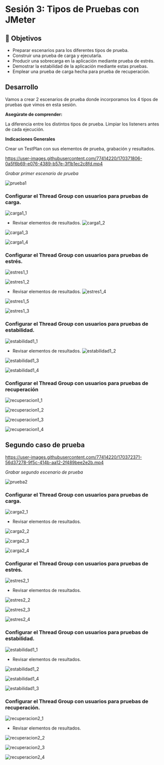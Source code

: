 # Sesión 3: Tipos de Pruebas con JMeter

## :dart: Objetivos

- Preparar escenarios para los diferentes tipos de prueba.
- Construir una prueba de carga y ejecutarla.
- Producir una sobrecarga en la aplicación mediante prueba de estrés.
- Demostrar la estabilidad de la aplicación mediante estas pruebas.
- Emplear una prueba de carga hecha para prueba de recuperación.


## Desarrollo

Vamos a crear 2 escenarios de prueba donde incorporamos los 4 tipos de pruebas que vimos en esta sesión.


**Asegúrate de comprender:**

La diferencia entre los distintos tipos de prueba.
Limpiar los listeners antes de cada ejecución.

**Indicaciones Generales**

Crear un TestPlan con sus elementos de prueba, grabación y resultados.

https://user-images.githubusercontent.com/77414220/170371806-0a5f6b69-e076-4389-b57e-3f1b1ec2c8fd.mp4

*Grabar primer escenario de prueba*

![prueba1](https://user-images.githubusercontent.com/77414220/170373618-cc081279-aec9-4e87-8cc7-22ba9fdd5185.PNG)

### Configurar el Thread Group con usuarios para pruebas de carga.
 ![carga1_1](https://user-images.githubusercontent.com/23124413/170367190-15461229-b75a-4ae0-b09a-ae3529dcebd9.PNG)

- Revisar elementos de resultados.
 ![carga1_2](https://user-images.githubusercontent.com/23124413/170367248-34f036b6-b449-41db-ae1e-6669d2a27c3b.PNG)
 
 ![carga1_3](https://user-images.githubusercontent.com/23124413/170367290-9cd6f45e-c03b-44cd-b648-0a2c864ca6a7.PNG)
 
 ![carga1_4](https://user-images.githubusercontent.com/23124413/170367307-ff8f3c40-9f01-42d8-ba34-656c04d228e4.PNG)

### Configurar el Thread Group con usuarios para pruebas de estrés.

![estres1_1](https://user-images.githubusercontent.com/77414220/170373859-ea8cc222-d2f3-4542-b2b4-093a8a2671d2.PNG)

![estres1_2](https://user-images.githubusercontent.com/77414220/170373862-2b50519d-739d-46d4-b2ff-a0ba87540f21.PNG)

- Revisar elementos de resultados.
![estres1_4](https://user-images.githubusercontent.com/77414220/170373958-36b05b7f-2a4a-48d0-865c-f78081fbdf09.PNG)

![estres1_5](https://user-images.githubusercontent.com/77414220/170373959-45e8128a-565d-44c2-86ab-133ac83a2bcf.PNG)

![estres1_3](https://user-images.githubusercontent.com/77414220/170373957-dcc7fbd4-1c61-44ab-879d-64c40c34f6bd.PNG)

### Configurar el Thread Group con usuarios para pruebas de estabilidad.

![estabilidad1_1](https://user-images.githubusercontent.com/23124413/170367873-0edc5736-c60f-47a1-8e8b-fc28c7202bd9.PNG)

- Revisar elementos de resultados.
![estabilidad1_2](https://user-images.githubusercontent.com/23124413/170367893-874c52ce-d4b4-43d0-8e1d-40d91966ac21.PNG)

![estabilidad1_3](https://user-images.githubusercontent.com/23124413/170367924-fa69b565-1c10-4bad-a53c-cb9a54ced42c.PNG)

![estabilidad1_4](https://user-images.githubusercontent.com/23124413/170367928-da8edb74-ac41-43a7-a44a-687dd6ca0d2e.PNG)

### Configurar el Thread Group con usuarios para pruebas de recuperación

![recuperacion1_1](https://user-images.githubusercontent.com/77414220/171701133-3e060bb3-0239-4577-ad42-47a7687b8cdc.PNG)

![recuperacion1_2](https://user-images.githubusercontent.com/77414220/171701136-c9342b6c-2731-4797-826b-e2012130bba5.PNG)

![recuperacion1_3](https://user-images.githubusercontent.com/77414220/171701140-930498a1-d00c-484b-8b03-1fd440d65c3f.PNG)

![recuperacion1_4](https://user-images.githubusercontent.com/77414220/171701142-0b7b609c-278d-49a2-b00d-ebd7e7a15f2a.PNG)


## Segundo caso de prueba

https://user-images.githubusercontent.com/77414220/170372371-56d37278-9f5c-414b-aa12-2f489bee2e2b.mp4

*Grabar segundo escenario de prueba*

![prueba2](https://user-images.githubusercontent.com/23124413/170371126-5f77cc55-6c22-4d74-950c-e87a9e455639.PNG)

### Configurar el Thread Group con usuarios para pruebas de carga.
 ![carga2_1](https://user-images.githubusercontent.com/23124413/170371161-098ec8ec-a0ce-498e-becb-f74cb58c6949.PNG)

- Revisar elementos de resultados.

![carga2_2](https://user-images.githubusercontent.com/23124413/170371206-4b0d0b99-f70a-4d18-be19-4ebca50e28b0.PNG)

![carga2_3](https://user-images.githubusercontent.com/23124413/170371223-53da53e3-87d2-4903-8450-4e1799d1549b.PNG)

![carga2_4](https://user-images.githubusercontent.com/23124413/170371228-94406a62-9b4f-402d-b368-cbbb1daba06e.PNG)


### Configurar el Thread Group con usuarios para pruebas de estrés.

![estres2_1](https://user-images.githubusercontent.com/23124413/170371250-97c0724d-47cc-4c3e-9311-ab380a255c47.PNG)

- Revisar elementos de resultados.

![estres2_2](https://user-images.githubusercontent.com/23124413/170371275-efa6a894-9ce0-4946-b101-010cc9d3c58e.PNG)

![estres2_3](https://user-images.githubusercontent.com/23124413/170371291-534b799c-7bff-41db-9d17-a4b750265d3b.PNG)

![estres2_4](https://user-images.githubusercontent.com/23124413/170371292-bd6a02a8-dbea-4ffd-a583-37a3885074d6.PNG)


### Configurar el Thread Group con usuarios para pruebas de estabilidad.
 
 ![estabilidad1_1](https://user-images.githubusercontent.com/23124413/170371311-d9e85fa8-9bbd-4748-a370-1b62f79e62f8.PNG)

- Revisar elementos de resultados.

![estabilidad1_2](https://user-images.githubusercontent.com/23124413/170371332-f21a687b-1a48-409b-8d52-e52b8c570010.PNG)

![estabilidad1_4](https://user-images.githubusercontent.com/23124413/170371358-db1ac0ed-ebcd-4ffb-bca9-0eb022a97601.PNG)

![estabilidad1_3](https://user-images.githubusercontent.com/23124413/170371339-eb292a1a-56f7-4ac3-8a00-4a9a91bba462.PNG)

### Configurar el Thread Group con usuarios para pruebas de recuperación.

![recuperacion2_1](https://user-images.githubusercontent.com/23124413/170371400-c90b3596-df6f-4371-9230-a1fef31ced96.PNG)

- Revisar elementos de resultados.

![recuperacion2_2](https://user-images.githubusercontent.com/23124413/170371419-992beae0-5ff5-44fe-88ae-826876230e4b.PNG)

![recuperacion2_3](https://user-images.githubusercontent.com/23124413/170371441-b023ca07-acd4-4c8f-b1a9-8b2c63920fb9.PNG)

![recuperacion2_4](https://user-images.githubusercontent.com/23124413/170371449-dfa3f2dc-73bd-4114-994e-603eee7a50dd.PNG)

